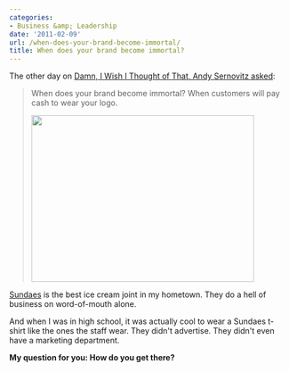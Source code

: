 ```yaml
---
categories:
- Business &amp; Leadership
date: '2011-02-09'
url: /when-does-your-brand-become-immortal/
title: When does your brand become immortal?
---
```


The other day on <a href="http://www.damniwish.com/2011/02/when-does-your-brand-become-immortal.html">Damn, I Wish I Thought of That, Andy Sernovitz asked</a>:

<blockquote>When does your brand become immortal? When customers will pay cash to wear your logo.

<img src="https://gomakethings.com/wp-content/uploads/2011/02/logoshirts-400x299.jpg" alt="" title="logoshirts" width="400" height="299" class="aligncenter size-medium wp-image-102" /></blockquote>

<a href="http://www.sundaes-icecream.com/coupons.php">Sundaes</a> is the best ice cream joint in my hometown. They do a hell of business on word-of-mouth alone.

And when I was in high school, it was actually cool to wear a Sundaes t-shirt like the ones the staff wear. They didn't advertise. They didn't even have a marketing department.

<strong>My question for you: How do you get there?</strong>